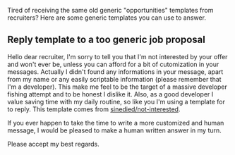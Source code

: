 Tired of receiving the same old generic "opportunities" templates from recruiters? Here are some generic templates you can use to answer.

## Reply template to a too generic job proposal

Hello dear recruiter, I'm sorry to tell you that I'm not interested by your offer and won't ever be, unless you can afford for a bit of cutomization in your messages. Actually I didn't found any informations in your message, apart from my name or any easily scriptable information (please remember that I'm a developer). This make me feel to be the target of a massive developer fishing attempt and to be honest I dislike it. Also, as a good developer I value saving time with my daily routine, so like you I'm using a template for to reply. This template comes from [sinedied/not-interested](https://github.com/sinedied/not-interested).

If you ever happen to take the time to write a more customized and human message, I would be pleased to make a human written answer in my turn.

Please accept my best regards.
